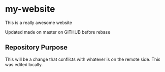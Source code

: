 # my-website

This is a really awesome website

Updated made on master on GITHUB before rebase

## Repository Purpose

This will be a change that conflicts
with whatever is on the remote side.
This was edited locally.